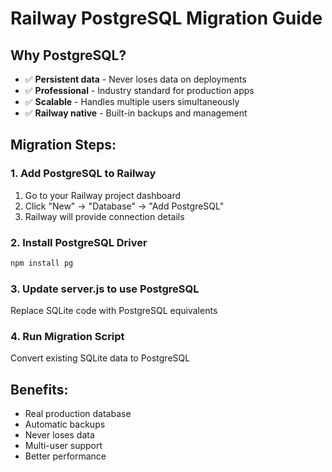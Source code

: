 # Railway PostgreSQL Migration Guide

## Why PostgreSQL?
- ✅ **Persistent data** - Never loses data on deployments
- ✅ **Professional** - Industry standard for production apps  
- ✅ **Scalable** - Handles multiple users simultaneously
- ✅ **Railway native** - Built-in backups and management

## Migration Steps:

### 1. Add PostgreSQL to Railway
1. Go to your Railway project dashboard
2. Click "New" → "Database" → "Add PostgreSQL"
3. Railway will provide connection details

### 2. Install PostgreSQL Driver
```bash
npm install pg
```

### 3. Update server.js to use PostgreSQL
Replace SQLite code with PostgreSQL equivalents

### 4. Run Migration Script
Convert existing SQLite data to PostgreSQL

## Benefits:
- Real production database
- Automatic backups
- Never loses data
- Multi-user support
- Better performance